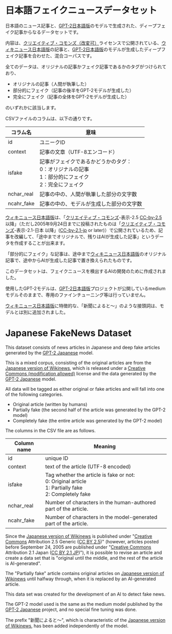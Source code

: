 # 日本語フェイクニュースデータセット



日本語のニュース記事と、[GPT-2日本語版](https://github.com/tanreinama/gpt2-japanese)のモデルで生成された、ディープフェイク記事からなるデータセットです。

内容は、[クリエイティブ・コモンズ（改変可）](https://creativecommons.jp/)ライセンスで公開されている、[ウィキニュース日本語版](https://ja.wikinews.org/wiki/%E3%83%A1%E3%82%A4%E3%83%B3%E3%83%9A%E3%83%BC%E3%82%B8)の記事と、[GPT-2日本語版](https://github.com/tanreinama/gpt2-japanese)のモデルが生成したディープフェイク記事を合わせた、混合コーパスです。

全てのデータは、オリジナルの記事かフェイク記事であるかのタグがつけられており、

- オリジナルの記事（人間が執筆した）
- 部分的にフェイク（記事の後半をGPT-2モデルが生成した）
- 完全にフェイク（記事の全体をGPT-2モデルが生成した）

のいずれかに該当します。



CSVファイルのコラムは、以下の通りです。

| コラム名   | 意味                                                         |
| ---------- | ------------------------------------------------------------ |
| id         | ユニークID                                                   |
| context    | 記事の文章（UTF-8エンコード）                                |
| isfake     | 記事がフェイクであるかどうかのタグ：<br />0：オリジナルの記事<br />1：部分的にフェイク<br />2：完全にフェイク |
| nchar_real | 記事の中の、人間が執筆した部分の文字数                       |
| ncahr_fake | 記事の中の、モデルが生成した部分の文字数                     |



[ウィキニュース日本語版](https://ja.wikinews.org/wiki/%E3%83%A1%E3%82%A4%E3%83%B3%E3%83%9A%E3%83%BC%E3%82%B8)は、「[クリエイティブ・コモンズ](https://ja.wikipedia.org/wiki/クリエイティブ・コモンズ)-表示-2.5 [CC-by-2.5](https://creativecommons.org/licenses/by/2.5/deed.ja)  以降」（ただし2005年9月24日までに投稿されたものは「[クリエイティブ・コモンズ](https://ja.wikipedia.org/wiki/クリエイティブ・コモンズ)-表示-2.1-日本 以降」([CC-by-2.1-jp](https://creativecommons.org/licenses/by/2.1/jp/)  or later)）で公開されているため、記事を改編して、「途中までオリジナルで、残りはAIが生成した記事」というデータを作成することが出来ます。

「部分的にフェイク」な記事は、途中まで[ウィキニュース日本語版](https://ja.wikinews.org/wiki/%E3%83%A1%E3%82%A4%E3%83%B3%E3%83%9A%E3%83%BC%E3%82%B8)のオリジナル記事で、途中からAIが生成した記事で置き換えられたものです。

このデータセットは、フェイクニュースを検出するAIの開発のために作成されました。

使用したGPT-2モデルは、[GPT-2日本語版](https://github.com/tanreinama/gpt2-japanese)プロジェクトが公開しているmediumモデルそのままで、専用のファインチューニング等は行っていません。

[ウィキニュース日本語版](https://ja.wikinews.org/wiki/%E3%83%A1%E3%82%A4%E3%83%B3%E3%83%9A%E3%83%BC%E3%82%B8)に特徴的な、「新聞によると～」のような接頭詞は、モデルとは別に追加されました。



# Japanese FakeNews Dataset



This dataset consists of news articles in Japanese and deep fake articles generated by the [GPT-2 Japanese](https://github.com/tanreinama/gpt2-japanese) model.

This is a mixed corpus, consisting of the original articles are from the [Japanese version of Wikinews](https://ja.wikinews.org/wiki/%E3%83%A1%E3%82%A4%E3%83%B3%E3%83%9A%E3%83%BC%E3%82%B8), which is released under a [Creative Commons (modification allowed)](https://creativecommons.org/) license and the data generated by the [GPT-2 Japanese](https://github.com/tanreinama/gpt2-japanese) model.

All data will be tagged as either original or fake articles and will fall into one of the following categories.

- Original article (written by humans)
- Partially fake (the second half of the article was generated by the GPT-2 model)
- Completely fake (the entire article was generated by the GPT-2 model)



The columns in the CSV file are as follows.

| Column name | Meaning                                                      |
| ----------- | ------------------------------------------------------------ |
| id          | unique ID                                                    |
| context     | text of the article (UTF-8 encoded)                          |
| isfake      | Tag whether the article is fake or not: <br />0: Original article <br />1: Partially fake <br />2: Completely fake |
| nchar_real  | Number of characters in the human-authored part of the article. |
| ncahr_fake  | Number of characters in the model-generated part of the article. |



Since the  [Japanese version of Wikinews](https://ja.wikinews.org/wiki/%E3%83%A1%E3%82%A4%E3%83%B3%E3%83%9A%E3%83%BC%E3%82%B8) is published under "[Creative Commons](https://en.wikipedia.org/wiki/Creative_Commons) Attribution 2.5 Generic ([CC BY 2.5](https://creativecommons.org/licenses/by/2.5/deed.en))" (however, articles posted before September 24, 2005 are published under "[Creative Commons](https://en.wikipedia.org/wiki/Creative_Commons) Attribution 2.1 Japan ([CC BY 2.1 JP](https://creativecommons.org/licenses/by/2.1/jp/deed.en))"), it is possible to revise an article and create a data set that is "original until the middle, and the rest of the article is AI-generated".

The "Partially fake" article contains original articles on  [Japanese version of Wikinews](https://ja.wikinews.org/wiki/%E3%83%A1%E3%82%A4%E3%83%B3%E3%83%9A%E3%83%BC%E3%82%B8) until halfway through, when it is replaced by an AI-generated article.

This data set was created for the development of an AI to detect fake news.

The GPT-2 model used is the same as the medium model published by the [GPT-2 Japanese](https://github.com/tanreinama/gpt2-japanese) project, and no special fine tuning was done.

The prefix "新聞によると～", which is characteristic of the [Japanese version of Wikinews](https://ja.wikinews.org/wiki/%E3%83%A1%E3%82%A4%E3%83%B3%E3%83%9A%E3%83%BC%E3%82%B8), has been added independently of the model.

